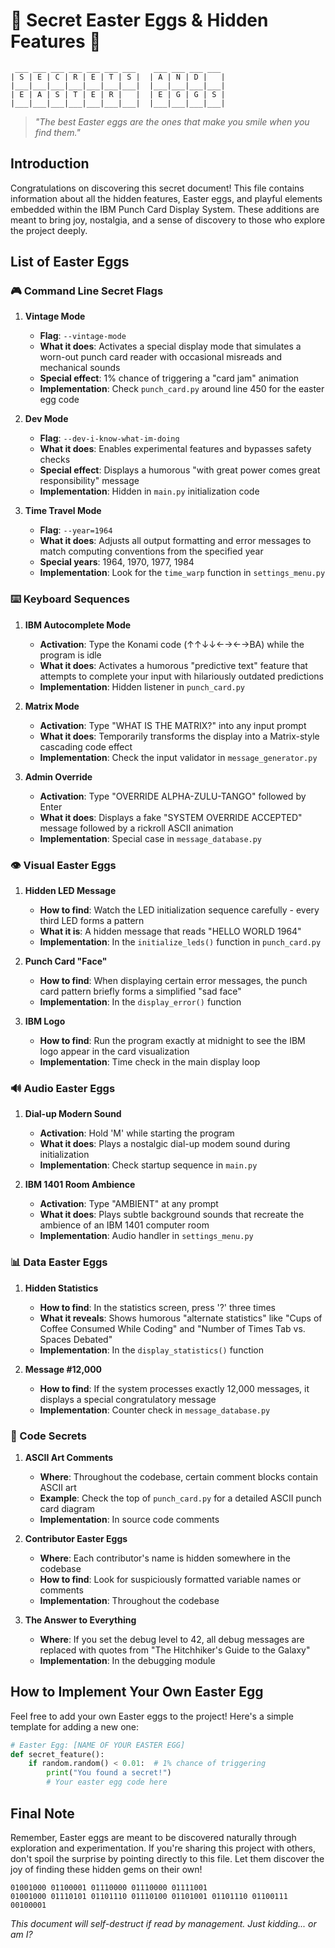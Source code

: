 # 🥚 Secret Easter Eggs & Hidden Features 🐰

```
 ___ ___ ___ ___ ___ ___ ___    ___ ___ ___ ___
| S | E | C | R | E | T | S |  | A | N | D |   |
|___|___|___|___|___|___|___|  |___|___|___|___|
| E | A | S | T | E | R |   |  | E | G | G | S |
|___|___|___|___|___|___|___|  |___|___|___|___|
```

> *"The best Easter eggs are the ones that make you smile when you find them."*

## Introduction

Congratulations on discovering this secret document! This file contains information about all the hidden features, Easter eggs, and playful elements embedded within the IBM Punch Card Display System. These additions are meant to bring joy, nostalgia, and a sense of discovery to those who explore the project deeply.

## List of Easter Eggs

### 🎮 Command Line Secret Flags

1. **Vintage Mode**
   - **Flag**: `--vintage-mode`
   - **What it does**: Activates a special display mode that simulates a worn-out punch card reader with occasional misreads and mechanical sounds
   - **Special effect**: 1% chance of triggering a "card jam" animation
   - **Implementation**: Check `punch_card.py` around line 450 for the easter egg code

2. **Dev Mode**
   - **Flag**: `--dev-i-know-what-im-doing`
   - **What it does**: Enables experimental features and bypasses safety checks
   - **Special effect**: Displays a humorous "with great power comes great responsibility" message
   - **Implementation**: Hidden in `main.py` initialization code

3. **Time Travel Mode**
   - **Flag**: `--year=1964`
   - **What it does**: Adjusts all output formatting and error messages to match computing conventions from the specified year
   - **Special years**: 1964, 1970, 1977, 1984
   - **Implementation**: Look for the `time_warp` function in `settings_menu.py`

### ⌨️ Keyboard Sequences

1. **IBM Autocomplete Mode**
   - **Activation**: Type the Konami code (↑↑↓↓←→←→BA) while the program is idle
   - **What it does**: Activates a humorous "predictive text" feature that attempts to complete your input with hilariously outdated predictions
   - **Implementation**: Hidden listener in `punch_card.py`

2. **Matrix Mode**
   - **Activation**: Type "WHAT IS THE MATRIX?" into any input prompt
   - **What it does**: Temporarily transforms the display into a Matrix-style cascading code effect
   - **Implementation**: Check the input validator in `message_generator.py`

3. **Admin Override**
   - **Activation**: Type "OVERRIDE ALPHA-ZULU-TANGO" followed by Enter
   - **What it does**: Displays a fake "SYSTEM OVERRIDE ACCEPTED" message followed by a rickroll ASCII animation
   - **Implementation**: Special case in `message_database.py`

### 👁️ Visual Easter Eggs

1. **Hidden LED Message**
   - **How to find**: Watch the LED initialization sequence carefully - every third LED forms a pattern
   - **What it is**: A hidden message that reads "HELLO WORLD 1964"
   - **Implementation**: In the `initialize_leds()` function in `punch_card.py`

2. **Punch Card "Face"**
   - **How to find**: When displaying certain error messages, the punch card pattern briefly forms a simplified "sad face"
   - **Implementation**: In the `display_error()` function

3. **IBM Logo**
   - **How to find**: Run the program exactly at midnight to see the IBM logo appear in the card visualization
   - **Implementation**: Time check in the main display loop

### 🔊 Audio Easter Eggs

1. **Dial-up Modern Sound**
   - **Activation**: Hold 'M' while starting the program
   - **What it does**: Plays a nostalgic dial-up modem sound during initialization
   - **Implementation**: Check startup sequence in `main.py`

2. **IBM 1401 Room Ambience**
   - **Activation**: Type "AMBIENT" at any prompt
   - **What it does**: Plays subtle background sounds that recreate the ambience of an IBM 1401 computer room
   - **Implementation**: Audio handler in `settings_menu.py`

### 📊 Data Easter Eggs

1. **Hidden Statistics**
   - **How to find**: In the statistics screen, press '?' three times
   - **What it reveals**: Shows humorous "alternate statistics" like "Cups of Coffee Consumed While Coding" and "Number of Times Tab vs. Spaces Debated"
   - **Implementation**: In the `display_statistics()` function

2. **Message #12,000**
   - **How to find**: If the system processes exactly 12,000 messages, it displays a special congratulatory message
   - **Implementation**: Counter check in `message_database.py`

### 🧩 Code Secrets

1. **ASCII Art Comments**
   - **Where**: Throughout the codebase, certain comment blocks contain ASCII art
   - **Example**: Check the top of `punch_card.py` for a detailed ASCII punch card diagram
   - **Implementation**: In source code comments

2. **Contributor Easter Eggs**
   - **Where**: Each contributor's name is hidden somewhere in the codebase
   - **How to find**: Look for suspiciously formatted variable names or comments
   - **Implementation**: Throughout the codebase

3. **The Answer to Everything**
   - **Where**: If you set the debug level to 42, all debug messages are replaced with quotes from "The Hitchhiker's Guide to the Galaxy"
   - **Implementation**: In the debugging module

## How to Implement Your Own Easter Egg

Feel free to add your own Easter eggs to the project! Here's a simple template for adding a new one:

```python
# Easter Egg: [NAME OF YOUR EASTER EGG]
def secret_feature():
    if random.random() < 0.01:  # 1% chance of triggering
        print("You found a secret!")
        # Your easter egg code here
```

## Final Note

Remember, Easter eggs are meant to be discovered naturally through exploration and experimentation. If you're sharing this project with others, don't spoil the surprise by pointing directly to this file. Let them discover the joy of finding these hidden gems on their own!

```
01001000 01100001 01110000 01110000 01111001  
01001000 01110101 01101110 01110100 01101001 01101110 01100111 00100001
```

*This document will self-destruct if read by management. Just kidding... or am I?* 